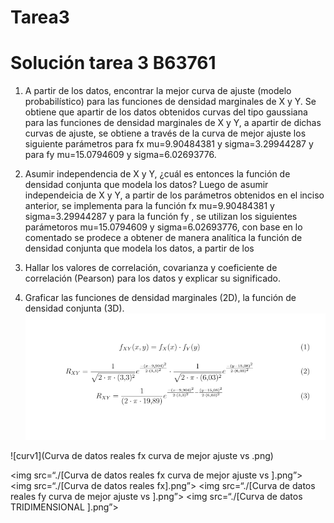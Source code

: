 # Tarea3
Solución tarea 3 B63761
=======================

1) A partir de los datos, encontrar la mejor curva de ajuste (modelo probabilístico) para las funciones de densidad marginales de X y Y.
Se obtiene que apartir de los datos obtenidos curvas del tipo gaussiana para las funciones de densidad marginales de X y Y, a apartir de dichas curvas de ajuste, se obtiene a través de la curva de mejor ajuste los siguiente parámetros para fx mu=9.90484381 y sigma=3.29944287 y para fy mu=15.0794609 y sigma=6.02693776.

2) Asumir independencia de X y Y, ¿cuál es entonces la función de densidad conjunta que modela los datos?
Luego de asumir independeicia de X y Y, a partir de los parámetros obtenidos en el inciso anterior, se implementa para la función fx mu=9.90484381 y sigma=3.29944287 y para la función fy , se utilizan los siguientes parámetoros mu=15.0794609 y sigma=6.02693776, con base en lo comentado se prodece a obtener de manera analítica la función de densidad conjunta que modela los datos, a partir de los 



3) Hallar los valores de correlación, covarianza y coeficiente de correlación (Pearson) para los datos y explicar su significado.



4) Graficar las funciones de densidad marginales (2D), la función de densidad conjunta (3D).
![abc](abc.png)

![curv1](Curva de datos reales fx curva de mejor ajuste vs .png)

<img src=“./[Curva de datos reales fx curva de mejor ajuste vs   ].png”>
<img src=“./[Curva de datos reales fx].png”>
<img src=“./[Curva de datos reales fy curva de mejor ajuste vs ].png”>
<img src=“./[Curva de datos TRIDIMENSIONAL ].png”>







